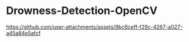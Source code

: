 # Drowness-Detection-OpenCV


https://github.com/user-attachments/assets/9bc6ceff-f29c-4267-a027-a45a84e5afcf

